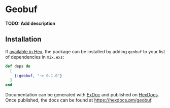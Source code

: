 # Geobuf

**TODO: Add description**

## Installation

If [available in Hex](https://hex.pm/docs/publish), the package can be installed
by adding `geobuf` to your list of dependencies in `mix.exs`:

```elixir
def deps do
  [
    {:geobuf, "~> 0.1.0"}
  ]
end
```

Documentation can be generated with [ExDoc](https://github.com/elixir-lang/ex_doc)
and published on [HexDocs](https://hexdocs.pm). Once published, the docs can
be found at <https://hexdocs.pm/geobuf>.

